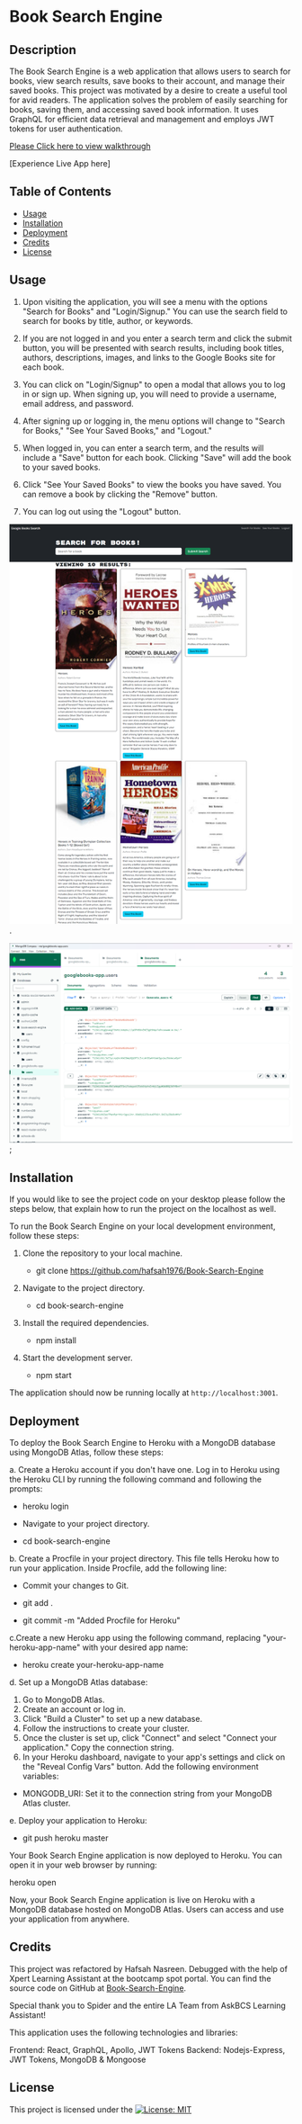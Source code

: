# Book Search Engine

## Description

The Book Search Engine is a web application that allows users to search for books, view search results, save books to their account, and manage their saved books. This project was motivated by a desire to create a useful tool for avid readers. The application solves the problem of easily searching for books, saving them, and accessing saved book information. It uses GraphQL for efficient data retrieval and management and employs JWT tokens for user authentication.

[Please Click here to view walkthrough](https://watch.screencastify.com/v/bTz6vZBDuVFEexncv4Ku)

[Experience Live App here]

## Table of Contents

- [Usage](#usage)
- [Installation](#installation)
- [Deployment](#deployment)
- [Credits](#credits)
- [License](#license)

## Usage

1. Upon visiting the application, you will see a menu with the options "Search for Books" and "Login/Signup." You can use the search field to search for books by title, author, or keywords.

2. If you are not logged in and you enter a search term and click the submit button, you will be presented with search results, including book titles, authors, descriptions, images, and links to the Google Books site for each book.

3. You can click on "Login/Signup" to open a modal that allows you to log in or sign up. When signing up, you will need to provide a username, email address, and password.

4. After signing up or logging in, the menu options will change to "Search for Books," "See Your Saved Books," and "Logout."

5. When logged in, you can enter a search term, and the results will include a "Save" button for each book. Clicking "Save" will add the book to your saved books.

6. Click "See Your Saved Books" to view the books you have saved. You can remove a book by clicking the "Remove" button.

7. You can log out using the "Logout" button.

![Google Book Search Results](/client/public/google-book-search-engine.png).

![MongoDB compass showing added data through the website](/client/public/MongoDBCompass-ree_googlebooks-app.users.png);

## Installation

If you would like to see the project code on your desktop please follow the steps below, that explain how to run the project on the localhost as well.

To run the Book Search Engine on your local development environment, follow these steps:

1. Clone the repository to your local machine.

    - git clone <https://github.com/hafsah1976/Book-Search-Engine>

2. Navigate to the project directory.

    - cd book-search-engine

3. Install the required dependencies.

    - npm install

4. Start the development server.
    - npm start

The application should now be running locally at `http://localhost:3001`.

## Deployment

To deploy the Book Search Engine to Heroku with a MongoDB database using MongoDB Atlas, follow these steps:

a. Create a Heroku account if you don't have one. Log in to Heroku using the Heroku CLI by running the following command and following the prompts:

- heroku login
- Navigate to your project directory.

- cd book-search-engine

b. Create a Procfile in your project directory. This file tells Heroku how to run your application. Inside Procfile, add the following line:

- Commit your changes to Git.

- git add .
- git commit -m "Added Procfile for Heroku"

c.Create a new Heroku app using the following command, replacing "your-heroku-app-name" with your desired app name:

- heroku create your-heroku-app-name

d. Set up a MongoDB Atlas database:

1. Go to MongoDB Atlas.
2. Create an account or log in.
3. Click "Build a Cluster" to set up a new database.
4. Follow the instructions to create your cluster.
5. Once the cluster is set up, click "Connect" and select "Connect your application." Copy the connection string.
6. In your Heroku dashboard, navigate to your app's settings and click on the "Reveal Config Vars" button. Add the following environment variables:

- MONGODB_URI: Set it to the connection string from your MongoDB Atlas cluster.

e. Deploy your application to Heroku:

- git push heroku master

Your Book Search Engine application is now deployed to Heroku. You can open it in your web browser by running:

heroku open

Now, your Book Search Engine application is live on Heroku with a MongoDB database hosted on MongoDB Atlas. Users can access and use your application from anywhere.

## Credits

This project was refactored by Hafsah Nasreen. Debugged with the help of Xpert Learning Assistant at the bootcamp spot portal.
You can find the source code on GitHub at [Book-Search-Engine](https://github.com/hafsah1976/Book-Search-Engine).

Special thank you to Spider and the entire LA Team from AskBCS Learning Assistant!

This application uses the following technologies and libraries:

Frontend: React, GraphQL, Apollo, JWT Tokens
Backend: Nodejs-Express, JWT Tokens, MongoDB &  Mongoose

## License

This project is licensed under the [![License: MIT](https://img.shields.io/badge/License-MIT-yellow.svg)](https://opensource.org/licenses/MIT)
